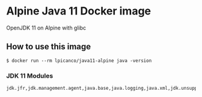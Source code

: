 # Alpine Java 11 Docker image

OpenJDK 11 on Alpine with glibc

## How to use this image

```console
$ docker run --rm lpicanco/java11-alpine java -version
```

### JDK 11 Modules
```
jdk.jfr,jdk.management.agent,java.base,java.logging,java.xml,jdk.unsupported,java.sql,java.sql.rowset,java.naming,java.desktop,java.management,java.security.jgss,java.instrument
```
